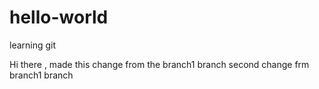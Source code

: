 # hello-world
learning git

Hi there , made this change from the branch1 branch
second change frm branch1 branch
